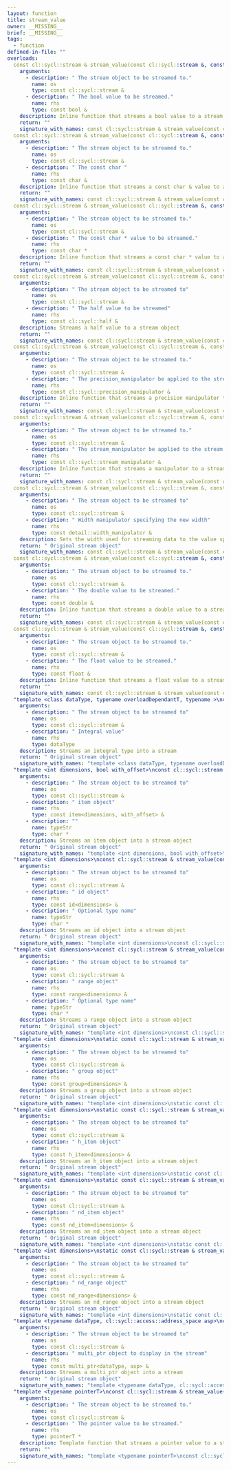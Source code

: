 ```yaml
---
layout: function
title: stream_value
owner: __MISSING__
brief: __MISSING__
tags:
  - function
defined-in-file: ""
overloads:
  const cl::sycl::stream & stream_value(const cl::sycl::stream &, const bool &):
    arguments:
      - description: " The stream object to be streamed to."
        name: os
        type: const cl::sycl::stream &
      - description: " The bool value to be streamed."
        name: rhs
        type: const bool &
    description: Inline function that streams a bool value to a stream object.
    return: ""
    signature_with_names: const cl::sycl::stream & stream_value(const cl::sycl::stream & os, const bool & rhs)
  const cl::sycl::stream & stream_value(const cl::sycl::stream &, const char &):
    arguments:
      - description: " The stream object to be streamed to."
        name: os
        type: const cl::sycl::stream &
      - description: " The const char "
        name: rhs
        type: const char &
    description: Inline function that streams a const char & value to a stream object.
    return: ""
    signature_with_names: const cl::sycl::stream & stream_value(const cl::sycl::stream & os, const char & rhs)
  const cl::sycl::stream & stream_value(const cl::sycl::stream &, const char *):
    arguments:
      - description: " The stream object to be streamed to."
        name: os
        type: const cl::sycl::stream &
      - description: " The const char * value to be streamed."
        name: rhs
        type: const char *
    description: Inline function that streams a const char * value to a stream object.
    return: ""
    signature_with_names: const cl::sycl::stream & stream_value(const cl::sycl::stream & os, const char * rhs)
  const cl::sycl::stream & stream_value(const cl::sycl::stream &, const cl::sycl::half &):
    arguments:
      - description: " The stream object to be streamed to"
        name: os
        type: const cl::sycl::stream &
      - description: " The half value to be streamed"
        name: rhs
        type: const cl::sycl::half &
    description: Streams a half value to a stream object
    return: ""
    signature_with_names: const cl::sycl::stream & stream_value(const cl::sycl::stream & os, const cl::sycl::half & rhs)
  const cl::sycl::stream & stream_value(const cl::sycl::stream &, const cl::sycl::precision_manipulator &):
    arguments:
      - description: " The stream object to be streamed to."
        name: os
        type: const cl::sycl::stream &
      - description: " The precision_manipulator be applied to the stream object."
        name: rhs
        type: const cl::sycl::precision_manipulator &
    description: Inline function that streams a precision manipulator to a stream object, applying the precision value.
    return: ""
    signature_with_names: const cl::sycl::stream & stream_value(const cl::sycl::stream & os, const cl::sycl::precision_manipulator & rhs)
  const cl::sycl::stream & stream_value(const cl::sycl::stream &, const cl::sycl::stream_manipulator &):
    arguments:
      - description: " The stream object to be streamed to."
        name: os
        type: const cl::sycl::stream &
      - description: " The stream_manipulator be applied to the stream object."
        name: rhs
        type: const cl::sycl::stream_manipulator &
    description: Inline function that streams a manipulator to a stream object, applying the appropriate action.
    return: ""
    signature_with_names: const cl::sycl::stream & stream_value(const cl::sycl::stream & os, const cl::sycl::stream_manipulator & rhs)
  const cl::sycl::stream & stream_value(const cl::sycl::stream &, const detail::width_manipulator &):
    arguments:
      - description: " The stream object to be streamed to"
        name: os
        type: const cl::sycl::stream &
      - description: " Width manipulator specifying the new width"
        name: rhs
        type: const detail::width_manipulator &
    description: Sets the width used for streaming data to the value specified by rhs
    return: " Original stream object"
    signature_with_names: const cl::sycl::stream & stream_value(const cl::sycl::stream & os, const detail::width_manipulator & rhs)
  const cl::sycl::stream & stream_value(const cl::sycl::stream &, const double &):
    arguments:
      - description: " The stream object to be streamed to."
        name: os
        type: const cl::sycl::stream &
      - description: " The double value to be streamed."
        name: rhs
        type: const double &
    description: Inline function that streams a double value to a stream object.
    return: ""
    signature_with_names: const cl::sycl::stream & stream_value(const cl::sycl::stream & os, const double & rhs)
  const cl::sycl::stream & stream_value(const cl::sycl::stream &, const float &):
    arguments:
      - description: " The stream object to be streamed to."
        name: os
        type: const cl::sycl::stream &
      - description: " The float value to be streamed."
        name: rhs
        type: const float &
    description: Inline function that streams a float value to a stream object.
    return: ""
    signature_with_names: const cl::sycl::stream & stream_value(const cl::sycl::stream & os, const float & rhs)
  "template <class dataType, typename overloadDependantT, typename >\nconst cl::sycl::stream & stream_value(const cl::sycl::stream &, dataType)":
    arguments:
      - description: " The stream object to be streamed to"
        name: os
        type: const cl::sycl::stream &
      - description: " Integral value"
        name: rhs
        type: dataType
    description: Streams an integral type into a stream
    return: " Original stream object"
    signature_with_names: "template <class dataType, typename overloadDependantT, typename >\nconst cl::sycl::stream & stream_value(const cl::sycl::stream & os, dataType rhs)"
  "template <int dimensions, bool with_offset>\nconst cl::sycl::stream & stream_value(const cl::sycl::stream &, const item<dimensions, with_offset> &, char *)":
    arguments:
      - description: " The stream object to be streamed to"
        name: os
        type: const cl::sycl::stream &
      - description: " item object"
        name: rhs
        type: const item<dimensions, with_offset> &
      - description: ""
        name: typeStr
        type: char *
    description: Streams an item object into a stream object
    return: " Original stream object"
    signature_with_names: "template <int dimensions, bool with_offset>\nconst cl::sycl::stream & stream_value(const cl::sycl::stream & os, const item<dimensions, with_offset> & rhs, char * typeStr)"
  "template <int dimensions>\nconst cl::sycl::stream & stream_value(const cl::sycl::stream &, const id<dimensions> &, char *)":
    arguments:
      - description: " The stream object to be streamed to"
        name: os
        type: const cl::sycl::stream &
      - description: " id object"
        name: rhs
        type: const id<dimensions> &
      - description: " Optional type name"
        name: typeStr
        type: char *
    description: Streams an id object into a stream object
    return: " Original stream object"
    signature_with_names: "template <int dimensions>\nconst cl::sycl::stream & stream_value(const cl::sycl::stream & os, const id<dimensions> & rhs, char * typeStr)"
  "template <int dimensions>\nconst cl::sycl::stream & stream_value(const cl::sycl::stream &, const range<dimensions> &, char *)":
    arguments:
      - description: " The stream object to be streamed to"
        name: os
        type: const cl::sycl::stream &
      - description: " range object"
        name: rhs
        type: const range<dimensions> &
      - description: " Optional type name"
        name: typeStr
        type: char *
    description: Streams a range object into a stream object
    return: " Original stream object"
    signature_with_names: "template <int dimensions>\nconst cl::sycl::stream & stream_value(const cl::sycl::stream & os, const range<dimensions> & rhs, char * typeStr)"
  "template <int dimensions>\nstatic const cl::sycl::stream & stream_value(const cl::sycl::stream &, const group<dimensions> &)":
    arguments:
      - description: " The stream object to be streamed to"
        name: os
        type: const cl::sycl::stream &
      - description: " group object"
        name: rhs
        type: const group<dimensions> &
    description: Streams a group object into a stream object
    return: " Original stream object"
    signature_with_names: "template <int dimensions>\nstatic const cl::sycl::stream & stream_value(const cl::sycl::stream & os, const group<dimensions> & rhs)"
  "template <int dimensions>\nstatic const cl::sycl::stream & stream_value(const cl::sycl::stream &, const h_item<dimensions> &)":
    arguments:
      - description: " The stream object to be streamed to"
        name: os
        type: const cl::sycl::stream &
      - description: " h_item object"
        name: rhs
        type: const h_item<dimensions> &
    description: Streams an h_item object into a stream object
    return: " Original stream object"
    signature_with_names: "template <int dimensions>\nstatic const cl::sycl::stream & stream_value(const cl::sycl::stream & os, const h_item<dimensions> & rhs)"
  "template <int dimensions>\nstatic const cl::sycl::stream & stream_value(const cl::sycl::stream &, const nd_item<dimensions> &)":
    arguments:
      - description: " The stream object to be streamed to"
        name: os
        type: const cl::sycl::stream &
      - description: " nd_item object"
        name: rhs
        type: const nd_item<dimensions> &
    description: Streams an nd_item object into a stream object
    return: " Original stream object"
    signature_with_names: "template <int dimensions>\nstatic const cl::sycl::stream & stream_value(const cl::sycl::stream & os, const nd_item<dimensions> & rhs)"
  "template <int dimensions>\nstatic const cl::sycl::stream & stream_value(const cl::sycl::stream &, const nd_range<dimensions> &)":
    arguments:
      - description: " The stream object to be streamed to"
        name: os
        type: const cl::sycl::stream &
      - description: " nd_range object"
        name: rhs
        type: const nd_range<dimensions> &
    description: Streams an nd_range object into a stream object
    return: " Original stream object"
    signature_with_names: "template <int dimensions>\nstatic const cl::sycl::stream & stream_value(const cl::sycl::stream & os, const nd_range<dimensions> & rhs)"
  "template <typename dataType, cl::sycl::access::address_space asp>\nconst cl::sycl::stream & stream_value(const cl::sycl::stream &, const multi_ptr<dataType, asp> &)":
    arguments:
      - description: " The stream object to be streamed to"
        name: os
        type: const cl::sycl::stream &
      - description: " multi_ptr object to display in the stream"
        name: rhs
        type: const multi_ptr<dataType, asp> &
    description: Streams a multi_ptr object into a stream
    return: " Original stream object"
    signature_with_names: "template <typename dataType, cl::sycl::access::address_space asp>\nconst cl::sycl::stream & stream_value(const cl::sycl::stream & os, const multi_ptr<dataType, asp> & rhs)"
  "template <typename pointerT>\nconst cl::sycl::stream & stream_value(const cl::sycl::stream &, pointerT *)":
    arguments:
      - description: " The stream object to be streamed to."
        name: os
        type: const cl::sycl::stream &
      - description: " The pointer value to be streamed."
        name: rhs
        type: pointerT *
    description: Template function that streams a pointer value to a stream object.
    return: ""
    signature_with_names: "template <typename pointerT>\nconst cl::sycl::stream & stream_value(const cl::sycl::stream & os, pointerT * rhs)"
---
```

